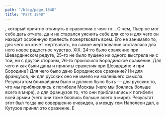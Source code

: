 ```yaml
---
path: "/blog/page_1848"
title: "Part 1848"
---
```


, который приятно откинуть в сравнении с чем-то... С чем, Пьер не мог себе дать отчета, да и не старался уяснить себе для кого и для чего он находит особенную прелесть пожертвовать всем. Его не занимало то, для чего он хочет жертвовать, но самое жертвование составляло для него новое радостное чувство.
XIX.
24-го было сражение при Шевардинском редуте, 25-го не было пущено ни одного выстрела ни с той, ни с другой стороны, 26-го произошло Бородинское сражение.
Для чего и как были даны и приняты сражения при Шевардине и при Бородине? Для чего было дано Бородинское сражение? Ни для французов, ни для русских оно не имело ни малейшего смысла. Результатом ближайшим было и должно было быть — для русских то, что мы приблизились к погибели Москвы (чего мы боялись больше всего в мире), а для французов то, что они приблизились к погибели всей армии (чего они тоже боялись больше всего в мире). Результат этот был тогда же совершенно очевиден, а между тем Наполеон дал, а Кутузов принял это сражение.
Е
